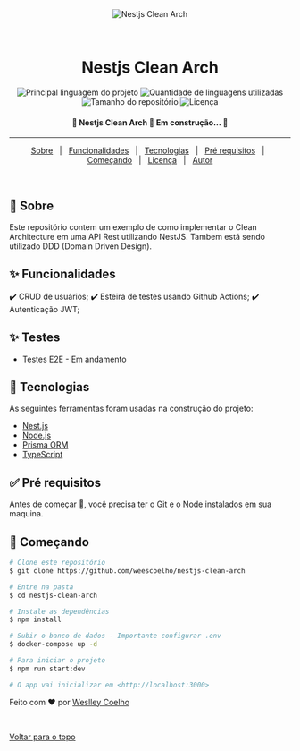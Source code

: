 <div align="center" id="top"> 
  <img src="./.github/app.gif" alt="Nestjs Clean Arch" />

&#xa0;

  <!-- <a href="https://nestjscleanarch.netlify.com">Demo</a> -->
</div>

<h1 align="center">Nestjs Clean Arch</h1>

<p align="center">
  <img alt="Principal linguagem do projeto" src="https://img.shields.io/github/languages/top/weescoelho/nestjs-clean-arch?color=56BEB8">

  <img alt="Quantidade de linguagens utilizadas" src="https://img.shields.io/github/languages/count/weescoelho/nestjs-clean-arch?color=56BEB8">

  <img alt="Tamanho do repositório" src="https://img.shields.io/github/repo-size/weescoelho/nestjs-clean-arch?color=56BEB8">

  <img alt="Licença" src="https://img.shields.io/github/license/weescoelho/nestjs-clean-arch?color=56BEB8">

  <!-- <img alt="Github issues" src="https://img.shields.io/github/issues/weescoelho/nestjs-clean-arch?color=56BEB8" /> -->

  <!-- <img alt="Github forks" src="https://img.shields.io/github/forks/weescoelho/nestjs-clean-arch?color=56BEB8" /> -->

  <!-- <img alt="Github stars" src="https://img.shields.io/github/stars/weescoelho/nestjs-clean-arch?color=56BEB8" /> -->
</p>

<h4 align="center"> 
	🚧  Nestjs Clean Arch 🚀 Em construção...  🚧
</h4>

<hr>

<p align="center">
  <a href="#dart-sobre">Sobre</a> &#xa0; | &#xa0; 
  <a href="#sparkles-funcionalidades">Funcionalidades</a> &#xa0; | &#xa0;
  <a href="#rocket-tecnologias">Tecnologias</a> &#xa0; | &#xa0;
  <a href="#white_check_mark-pré-requisitos">Pré requisitos</a> &#xa0; | &#xa0;
  <a href="#checkered_flag-começando">Começando</a> &#xa0; | &#xa0;
  <a href="#memo-licença">Licença</a> &#xa0; | &#xa0;
  <a href="https://github.com/weescoelho" target="_blank">Autor</a>
</p>

<br>

## :dart: Sobre

Este repositório contem um exemplo de como implementar o Clean Architecture em uma API Rest utilizando NestJS. Tambem está sendo utilizado DDD (Domain Driven Design).

## :sparkles: Funcionalidades

:heavy_check_mark: CRUD de usuários;
:heavy_check_mark: Esteira de testes usando Github Actions;
:heavy_check_mark: Autenticação JWT;

## :sparkles: Testes

- Testes E2E - Em andamento

## :rocket: Tecnologias

As seguintes ferramentas foram usadas na construção do projeto:

- [Nest.js](https://nestjs.com/)
- [Node.js](https://nodejs.org/en/)
- [Prisma ORM](https://www.prisma.io/)
- [TypeScript](https://www.typescriptlang.org/)

## :white_check_mark: Pré requisitos

Antes de começar :checkered_flag:, você precisa ter o [Git](https://git-scm.com) e o [Node](https://nodejs.org/en/) instalados em sua maquina.

## :checkered_flag: Começando

```bash
# Clone este repositório
$ git clone https://github.com/weescoelho/nestjs-clean-arch

# Entre na pasta
$ cd nestjs-clean-arch

# Instale as dependências
$ npm install

# Subir o banco de dados - Importante configurar .env
$ docker-compose up -d

# Para iniciar o projeto
$ npm run start:dev

# O app vai inicializar em <http://localhost:3000>
```

Feito com :heart: por <a href="https://github.com/weescoelho" target="_blank">Weslley Coelho</a>

&#xa0;

<a href="#top">Voltar para o topo</a>
